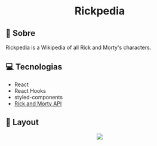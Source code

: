 <h1 align="center"> 
Rickpedia</h1>

## 📃 Sobre

Rickpedia is a Wikipedia of all Rick and Morty's characters.

## 💻 Tecnologias

- React
- React Hooks
- styled-components
- [Rick and Morty API](https://rickandmortyapi.com)

## 🎨 Layout

<p align="center">
<img src="https://s8.gifyu.com/images/rickpedia-capture.md.gif" align="center">
</p>
